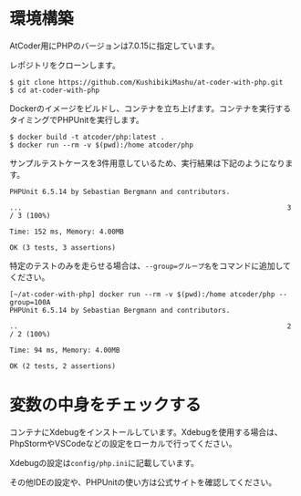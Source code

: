 # 環境構築
AtCoder用にPHPのバージョンは7.0.15に指定しています。

レポジトリをクローンします。

```shell script
$ git clone https://github.com/KushibikiMashu/at-coder-with-php.git
$ cd at-coder-with-php
```

Dockerのイメージをビルドし、コンテナを立ち上げます。コンテナを実行するタイミングでPHPUnitを実行します。

```shell script
$ docker build -t atcoder/php:latest .
$ docker run --rm -v $(pwd):/home atcoder/php
```

サンプルテストケースを3件用意しているため、実行結果は下記のようになります。

```
PHPUnit 6.5.14 by Sebastian Bergmann and contributors.

...                                                                 3 / 3 (100%)

Time: 152 ms, Memory: 4.00MB

OK (3 tests, 3 assertions)
```

特定のテストのみを走らせる場合は、`--group=グループ名`をコマンドに追加してください。

```shell script
[~/at-coder-with-php] docker run --rm -v $(pwd):/home atcoder/php --group=100A
PHPUnit 6.5.14 by Sebastian Bergmann and contributors.

..                                                                  2 / 2 (100%)

Time: 94 ms, Memory: 4.00MB

OK (2 tests, 2 assertions)
```

# 変数の中身をチェックする
コンテナにXdebugをインストールしています。Xdebugを使用する場合は、PhpStormやVSCodeなどの設定をローカルで行ってください。

Xdebugの設定は`config/php.ini`に記載しています。

その他IDEの設定や、PHPUnitの使い方は公式サイトを確認してください。
